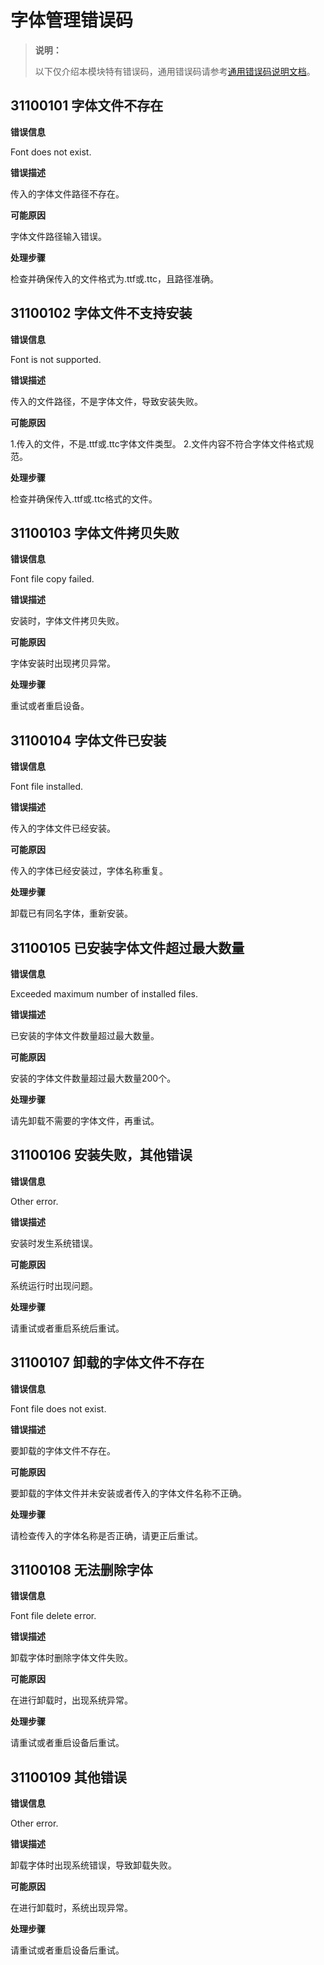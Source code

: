 # 字体管理错误码

> **说明：**
>
> 以下仅介绍本模块特有错误码，通用错误码请参考[通用错误码说明文档](../errorcode-universal.md)。

## 31100101 字体文件不存在

**错误信息**

Font does not exist.

**错误描述**

传入的字体文件路径不存在。

**可能原因**

字体文件路径输入错误。
 
**处理步骤**

检查并确保传入的文件格式为.ttf或.ttc，且路径准确。

## 31100102 字体文件不支持安装

**错误信息**

Font is not supported.

**错误描述**

传入的文件路径，不是字体文件，导致安装失败。

**可能原因**

1.传入的文件，不是.ttf或.ttc字体文件类型。
2.文件内容不符合字体文件格式规范。
 
**处理步骤**

检查并确保传入.ttf或.ttc格式的文件。

## 31100103 字体文件拷贝失败

**错误信息**

Font file copy failed.

**错误描述**

安装时，字体文件拷贝失败。

**可能原因**

字体安装时出现拷贝异常。
 
**处理步骤**

重试或者重启设备。

## 31100104 字体文件已安装

**错误信息**

Font file installed.

**错误描述**

传入的字体文件已经安装。

**可能原因**

传入的字体已经安装过，字体名称重复。
 
**处理步骤**

卸载已有同名字体，重新安装。

## 31100105 已安装字体文件超过最大数量

**错误信息**

Exceeded maximum number of installed files.

**错误描述**

已安装的字体文件数量超过最大数量。

**可能原因**

安装的字体文件数量超过最大数量200个。
 
**处理步骤**

请先卸载不需要的字体文件，再重试。

## 31100106 安装失败，其他错误

**错误信息**

Other error.

**错误描述**

安装时发生系统错误。

**可能原因**

系统运行时出现问题。
 
**处理步骤**

请重试或者重启系统后重试。

## 31100107 卸载的字体文件不存在

**错误信息**

Font file does not exist.

**错误描述**

要卸载的字体文件不存在。

**可能原因**

要卸载的字体文件并未安装或者传入的字体文件名称不正确。
 
**处理步骤**

请检查传入的字体名称是否正确，请更正后重试。

## 31100108 无法删除字体

**错误信息**

Font file delete error.

**错误描述**

卸载字体时删除字体文件失败。

**可能原因**

在进行卸载时，出现系统异常。
 
**处理步骤**

请重试或者重启设备后重试。

## 31100109 其他错误

**错误信息**

Other error.

**错误描述**

卸载字体时出现系统错误，导致卸载失败。

**可能原因**

在进行卸载时，系统出现异常。
 
**处理步骤**

请重试或者重启设备后重试。
